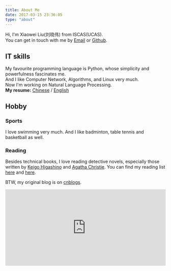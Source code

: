 ```yaml
---
title: About Me
date: 2017-03-15 23:36:05
type: "about"
---
```


Hi, I'm Xiaowei Liu(刘晓伟) from ISCAS(UCAS).  
You can get in touch with me by [Email](mailto:liu_xiaowei@foxmail.com) or [Github](https://github.com/lxw0109).

## IT skills
My favourite programming language is Python, whose simplicity and powerfulness fascinates me.  
And I like Computer Network, Algorithms, and Linux very much.  
Now I'm working on Natural Language Processing.  
**My resume:** [Chinese](/resume_zh/) / [English](/resume_zh/)  

## Hobby
<!--
### 指数基金
-->
### Sports
I love swimming very much. And I like badminton, table tennis and basketball as well.
### Reading
Besides technical books, I love reading detective novels, especially those written by [Keigo Higashino](https://en.wikipedia.org/wiki/Keigo_Higashino) and [Agatha Christie](https://en.wikipedia.org/wiki/Agatha_Christie). You can find my reading list [here](http://xiaoweiliu.cn/2016/08/08/Keigo-Higashino/) and [here](http://xiaoweiliu.cn/2016/08/08/Keigo-Higashino/).

BTW, my original blog is on [cnblogs](http://www.cnblogs.com/lxw0109).

<iframe src="https://lxw0109.github.io/donate-page/simple/" style="overflow-x:hidden;overflow-y:hidden; border:0xp none #fff; min-height:240px; width:100%;"  frameborder="0" scrolling="no"></iframe>
